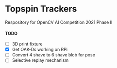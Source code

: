 # Topspin Trackers

Respository for OpenCV AI Competition 2021 Phase II

#### TODO

- [ ] 3D print fixture
- [x] Get OAK-Ds working on RPi
- [ ] Convert 4 shave to 6 shave blob for pose
- [ ] Selective replay mechanism
